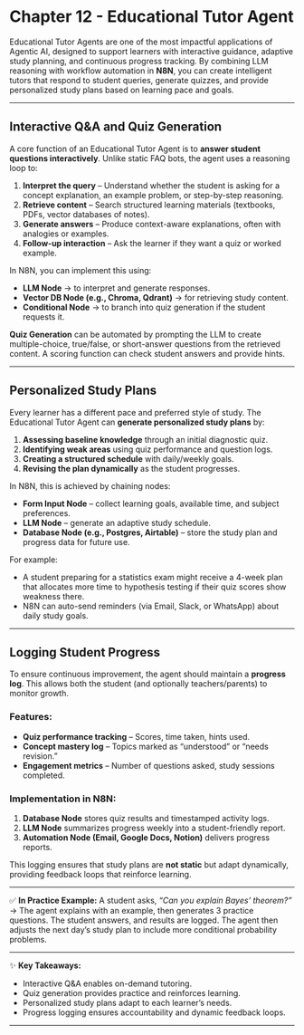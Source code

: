 # **Chapter 12 - Educational Tutor Agent**

Educational Tutor Agents are one of the most impactful applications of Agentic AI, designed to support learners with interactive guidance, adaptive study planning, and continuous progress tracking. By combining LLM reasoning with workflow automation in **N8N**, you can create intelligent tutors that respond to student queries, generate quizzes, and provide personalized study plans based on learning pace and goals.

---

## Interactive Q\&A and Quiz Generation

A core function of an Educational Tutor Agent is to **answer student questions interactively**. Unlike static FAQ bots, the agent uses a reasoning loop to:

1. **Interpret the query** – Understand whether the student is asking for a concept explanation, an example problem, or step-by-step reasoning.
2. **Retrieve content** – Search structured learning materials (textbooks, PDFs, vector databases of notes).
3. **Generate answers** – Produce context-aware explanations, often with analogies or examples.
4. **Follow-up interaction** – Ask the learner if they want a quiz or worked example.

In N8N, you can implement this using:

* **LLM Node** → to interpret and generate responses.
* **Vector DB Node (e.g., Chroma, Qdrant)** → for retrieving study content.
* **Conditional Node** → to branch into quiz generation if the student requests it.

**Quiz Generation** can be automated by prompting the LLM to create multiple-choice, true/false, or short-answer questions from the retrieved content. A scoring function can check student answers and provide hints.

---

## Personalized Study Plans

Every learner has a different pace and preferred style of study. The Educational Tutor Agent can **generate personalized study plans** by:

1. **Assessing baseline knowledge** through an initial diagnostic quiz.
2. **Identifying weak areas** using quiz performance and question logs.
3. **Creating a structured schedule** with daily/weekly goals.
4. **Revising the plan dynamically** as the student progresses.

In N8N, this is achieved by chaining nodes:

* **Form Input Node** – collect learning goals, available time, and subject preferences.
* **LLM Node** – generate an adaptive study schedule.
* **Database Node (e.g., Postgres, Airtable)** – store the study plan and progress data for future use.

For example:

* A student preparing for a statistics exam might receive a 4-week plan that allocates more time to hypothesis testing if their quiz scores show weakness there.
* N8N can auto-send reminders (via Email, Slack, or WhatsApp) about daily study goals.

---

## Logging Student Progress

To ensure continuous improvement, the agent should maintain a **progress log**. This allows both the student (and optionally teachers/parents) to monitor growth.

### Features:

* **Quiz performance tracking** – Scores, time taken, hints used.
* **Concept mastery log** – Topics marked as “understood” or “needs revision.”
* **Engagement metrics** – Number of questions asked, study sessions completed.

### Implementation in N8N:

1. **Database Node** stores quiz results and timestamped activity logs.
2. **LLM Node** summarizes progress weekly into a student-friendly report.
3. **Automation Node (Email, Google Docs, Notion)** delivers progress reports.

This logging ensures that study plans are **not static** but adapt dynamically, providing feedback loops that reinforce learning.

---

✅ **In Practice Example:**
A student asks, *“Can you explain Bayes’ theorem?”* → The agent explains with an example, then generates 3 practice questions. The student answers, and results are logged. The agent then adjusts the next day’s study plan to include more conditional probability problems.

---

✨ **Key Takeaways:**

* Interactive Q\&A enables on-demand tutoring.
* Quiz generation provides practice and reinforces learning.
* Personalized study plans adapt to each learner’s needs.
* Progress logging ensures accountability and dynamic feedback loops.

---

